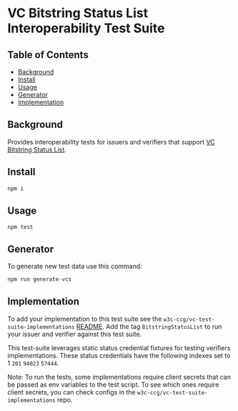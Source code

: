 # VC Bitstring Status List Interoperability Test Suite

## Table of Contents

- [Background](#background)
- [Install](#install)
- [Usage](#usage)
- [Generator](#generator)
- [Implementation](#implementation)

## Background

Provides interoperability tests for issuers and verifiers that support
[VC Bitstring Status List](https://w3c.github.io/vc-bitstring-status-list/).

## Install

```js
npm i
```

## Usage

```
npm test
```

## Generator

To generate new test data use this command:

```js
npm run generate-vcs
```

## Implementation

To add your implementation to this test suite see the
`w3c-ccg/vc-test-suite-implementations` [README](https://github.com/w3c-ccg/vc-test-suite-implementations/blob/main/README.md). Add the tag
`BitstringStatusList` to run your issuer and verifier against this test suite.

This test-suite leverages static status credential fixtures for testing verifiers implementations. These status credentials have the following indexes set to 1 `201` `94023` `57444`.

Note: To run the tests, some implementations require client secrets that can be
passed as env variables to the test script. To see which ones require client
secrets, you can check configs in the `w3c-ccg/vc-test-suite-implementations`
repo.

